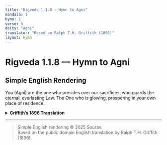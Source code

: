 ```yaml
---
title: "Rigveda 1.1.8 — Hymn to Agni"
mandala: 1
hymn: 1
verse: 8
deity: "Agni"
translator: "Based on Ralph T.H. Griffith (1898)"
layout: hymn
---
```


# Rigveda 1.1.8 — Hymn to Agni

## Simple English Rendering
You (Agni) are the one who presides over our sacrifices, who guards the eternal, everlasting Law. The One who is glowing, prospering in your own place of residence.     

<details>
  <summary><strong>Griffith’s 1896 Translation</strong></summary>

Ruler of sacrifices, guard of Law eternal, radiant One,
Increasing in thine own abode.

</details>

---

> Simple English rendering © 2025 Sourav.  
> Based on the public domain English translation by Ralph T.H. Griffith (1896).  